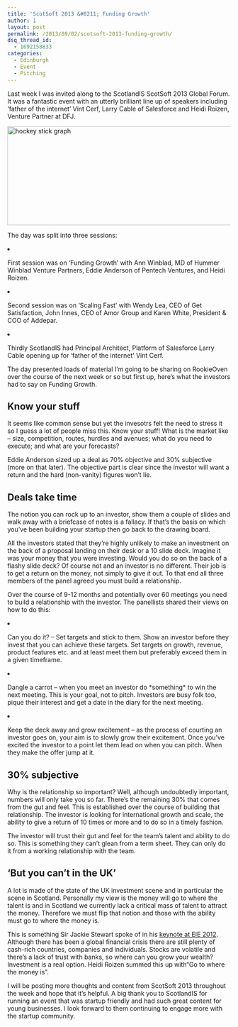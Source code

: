```yaml
---
title: 'ScotSoft 2013 &#8211; Funding Growth'
author: 1
layout: post
permalink: /2013/09/02/scotsoft-2013-funding-growth/
dsq_thread_id:
  - 1692158833
categories:
  - Edinburgh
  - Event
  - Pitching
---
```

<p dir="ltr">
  Last week I was invited along to the ScotlandIS ScotSoft 2013 Global Forum. It was a fantastic event with an utterly brilliant line up of speakers including ‘father of the internet’ Vint Cerf, Larry Cable of Salesforce and Heidi Roizen, Venture Partner at DFJ.
</p>

[<img class="aligncenter size-full wp-image-12681" alt="hockey stick graph" src="http://www.rookieoven.com/wp-content/uploads/2013/09/hockey-stick.png" width="540" height="223" />][1]

<p dir="ltr">
  The day was split into three sessions:
</p>

<li dir="ltr">
  <p dir="ltr">
    First session was on ‘Funding Growth’ with Ann Winblad, MD of Hummer Winblad Venture Partners, Eddie Anderson of Pentech Ventures, and Heidi Roizen.
  </p>
</li>

<li dir="ltr">
  <p dir="ltr">
    Second session was on ‘Scaling Fast’ with Wendy Lea, CEO of Get Satisfaction, John Innes, CEO of Amor Group and Karen White, President & COO of Addepar.
  </p>
</li>

<li dir="ltr">
  <p dir="ltr">
    Thirdly ScotlandIS had Principal Architect, Platform of Salesforce Larry Cable opening up for ‘father of the internet’ Vint Cerf.
  </p>
</li>

<p dir="ltr">
  The day presented loads of material I’m going to be sharing on RookieOven over the course of the next week or so but first up, here’s what the investors had to say on Funding Growth.
</p>

<h2 dir="ltr">
  Know your stuff
</h2>

<p dir="ltr">
  It seems like common sense but yet the invesotrs felt the need to stress it so I guess a lot of people miss this. Know your stuff! What is the market like – size, competition, routes, hurdles and avenues; what do you need to execute; and what are your forecasts?
</p>

<p dir="ltr">
  Eddie Anderson sized up a deal as 70% objective and 30% subjective (more on that later). The objective part is clear since the investor will want a return and the hard (non-vanity) figures won’t lie.
</p>

<h2 dir="ltr">
  Deals take time
</h2>

<p dir="ltr">
  The notion you can rock up to an investor, show them a couple of slides and walk away with a briefcase of notes is a fallacy. If that’s the basis on which you’ve been building your startup then go back to the drawing board.
</p>

<p dir="ltr">
  All the investors stated that they’re highly unlikely to make an investment on the back of a proposal landing on their desk or a 10 slide deck. Imagine it was your money that you were investing. Would you do so on the back of a flashy slide deck? Of course not and an investor is no different. Their job is to get a return on the money, not simply to give it out. To that end all three members of the panel agreed you must build a relationship.
</p>

<p dir="ltr">
  Over the course of 9-12 months and potentially over 60 meetings you need to build a relationship with the investor. The panellists shared their views on how to do this:
</p>

<li dir="ltr">
  <p dir="ltr">
    Can you do it? – Set targets and stick to them. Show an investor before they invest that you can achieve these targets. Set targets on growth, revenue, product features etc. and at least meet them but preferably exceed them in a given timeframe.
  </p>
</li>

<li dir="ltr">
  <p dir="ltr">
    Dangle a carrot – when you meet an investor do *something* to win the next meeting. This is your goal, not to pitch. Investors are busy folk too, pique their interest and get a date in the diary for the next meeting.
  </p>
</li>

<li dir="ltr">
  <p dir="ltr">
    Keep the deck away and grow excitement – as the process of courting an investor goes on, your aim is to slowly grow their excitement. Once you’ve excited the investor to a point let them lead on when you can pitch. When they make the offer jump at it.
  </p>
</li>

<h2 dir="ltr">
  30% subjective
</h2>

<p dir="ltr">
  Why is the relationship so important? Well, although undoubtedly important, numbers will only take you so far. There’s the remaining 30% that comes from the gut and feel. This is established over the course of building that relationship. The investor is looking for international growth and scale, the ability to give a return of 10 times or more and to do so in a timely fashion.
</p>

<p dir="ltr">
  The investor will trust their gut and feel for the team’s talent and ability to do so. This is something they can’t glean from a term sheet. They can only do it from a working relationship with the team.
</p>

<h2 dir="ltr">
  ‘But you can’t in the UK’
</h2>

<p dir="ltr">
  A lot is made of the state of the UK investment scene and in particular the scene in Scotland. Personally my view is the money will go to where the talent is and in Scotland we currently lack a critical mass of talent to attract the money. Therefore we must flip that notion and those with the ability must go to where the money is.
</p>

<p dir="ltr">
  This is something Sir Jackie Stewart spoke of in his <a href="http://www.rookieoven.com/2012/05/17/eie12-keynote-speaker-sir-jackie-stewart/">keynote at EIE 2012</a>. Although there has been a global financial crisis there are still plenty of cash-rich countries, companies and individuals. Stocks are volatile and there’s a lack of trust with banks, so where can you grow your wealth? Investment is a real option. Heidi Roizen summed this up with“Go to where the money is”.
</p>

<p dir="ltr">
  I will be posting more thoughts and content from ScotSoft 2013 throughout the week and hope that it’s helpful. A big thank you to ScotlandIS for running an event that was startup friendly and had such great content for young businesses. I look forward to them continuing to engage more with the startup community.
</p>

 [1]: http://www.rookieoven.com/wp-content/uploads/2013/09/hockey-stick.png

